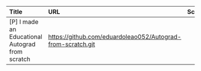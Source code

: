 | Title                                           | URL                                                         |   Score | Date                |
|:------------------------------------------------|:------------------------------------------------------------|--------:|:--------------------|
| [P] I made an Educational Autograd from scratch | https://github.com/eduardoleao052/Autograd-from-scratch.git |      82 | 2023-12-27 13:06:29 |